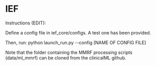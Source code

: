 # IEF 


Instructions (EDIT): 

Define a config file in ief_core/configs. A test one has been provided. 

Then, run: python launch_run.py --config [NAME OF CONFIG FILE]

Note that the folder containing the MMRF processing scripts (data/ml_mmrf) can be cloned from the clinicalML github.
